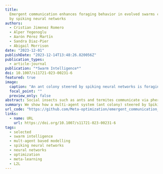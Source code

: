```yaml
---
title:
  Emergent communication enhances foraging behavior in evolved swarms controlled
  by spiking neural networks
authors:
  - Cristian Jimenez Romero
  - Alper Yegenoglu
  - Aarón Pérez Martı́n
  - Sandra Diaz-Pier
  - Abigail Morrison
date: "2023-12-01"
publishDate: "2023-12-14T13:48:26.820056Z"
publication_types:
  - article-journal
publication: "*Swarm Intelligence*"
doi: 10.1007/s11721-023-00231-6
featured: true
image:
  caption: "An ant colony steered by spiking neural networks is foraging for food"
  focal_point: ""
  preview_only: false
abstract: Social insects such as ants and termites communicate via pheromones which allow them to coordinate their activity and solve complex tasks as a swarm, e.g. foraging for food or finding their way back to the nest. This behavior was shaped through evolutionary processes over millions of years. In computational models, self-coordination in swarms has been implemented using probabilistic or pre-defined simple action rules to shape the decision of each agent and the collective behavior. However, manual tuned decision rules may limit the emergent behavior of the swarm. In this work we investigate the emergence of self-coordination and communication in evolved swarms without defining any explicit rule. For this purpose, we evolve a swarm of agents representing an ant colony. We use an evolutionary algorithm to optimize a spiking neural network (SNN) which serves as an artificial brain to control the behavior of each agent. The goal of the evolved colony is to find optimal ways to forage for food and return it to the nest in the shortest amount of time. In the evolutionary phase, the ants are able to learn to collaborate by depositing pheromone near food piles and near the nest to guide other ants. The pheromone usage is not manually encoded into the network; instead, this behavior is established through the optimization procedure. We observe that pheromone-based communication enables the ants to perform better in comparison to colonies where communication via pheromone did not emerge. Furthermore, we assess the foraging performance of the ant colonies by comparing the SNN-based model to a multi-agent rule-based system. Our results show that the SNN-based model can efficiently complete the foraging task in a short amount of time. Our approach illustrates that even in the absence of pre-defined rules, self-coordination via pheromone emerges as a result of the network optimization. This work serves as a proof of concept for the possibility of creating complex applications utilizing SNNs as underlying architectures for multi-agent interactions where communication and self-coordination is desired.
summary: We show how a multi-agent system (ant colony) steered by Spiking Neural Networks establishes self-organization while foraging for food. We evolve the networks using a genetic algorithm and learning to learn. Our results depict emergent behavior, which we investigate.
url_code: "https://github.com/Meta-optimization/emergent_communication_in_agents/tree/main"
links:
  - name: URL
    url: https://doi.org/10.1007/s11721-023-00231-6
tags:
  - selected
  - swarm intelligence
  - mult-agent based modelling
  - spiking neural networks
  - neural networks
  - optimization
  - meta-learning
  - L2L
---
```

